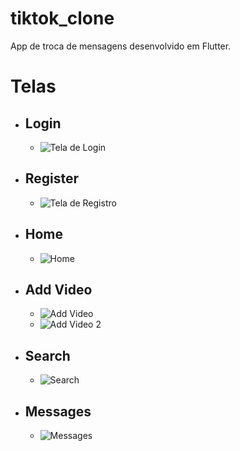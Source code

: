 # tiktok_clone

App de troca de mensagens desenvolvido em Flutter.

# Telas

- ## Login
  - ![Tela de Login](./assets/Login.png)

- ## Register
  - ![Tela de Registro](./assets/Register.png)

- ## Home
  - ![Home](./assets/HomePage.PNG)
  
- ## Add Video
  - ![Add Video](./assets/AddVideo.png)
  - ![Add Video 2](./assets/AddVideo2.png)

- ## Search
  - ![Search](./assets/Search.png)

- ## Messages
  - ![Messages](./assets/Messagepage.PNG)
